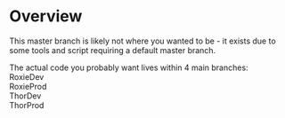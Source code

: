 # Overview  
  
This master branch is likely not where you wanted to be - it exists due to some tools and script requiring a default master branch.  
  
The actual code you probably want lives within 4 main branches:  
RoxieDev  
RoxieProd  
ThorDev  
ThorProd